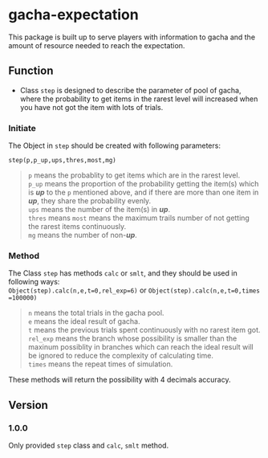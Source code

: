 # gacha-expectation

This package is built up to serve players with information to gacha and the amount of resource needed to reach the expectation.<br>

## Function

* Class `step` is designed to describe the parameter of pool of gacha, where the probability to get items in the rarest level will increased when you have not got the item with lots of trials.<br>

### Initiate

The Object in `step` should be created with following parameters:

```
step(p,p_up,ups,thres,most,mg)
```

> `p` means the probablity to get items which are in the rarest level.<br>
> `p_up` means the proportion of the probability getting the item(s) which is ***up*** to the `p` mentioned above, and if there are more than one item in ***up***, they share the probability evenly.<br>
> `ups` means the number of the item(s) in ***up***.<br>
> `thres` means
> `most` means the maximum trails number of not getting the rarest items continuously.<br>
> `mg` means the number of non-***up***.<br>

### Method

The Class `step` has methods `calc` or `smlt`, and they should be used in following ways:<br>
`Object(step).calc(n,e,t=0,rel_exp=6)`&nbsp;or&nbsp;`Object(step).calc(n,e,t=0,times=100000)`

> `n` means the total trials in the gacha pool.<br>
> `e` means the ideal result of gacha.<br>
> `t` means the previous trials spent continuously with no rarest item got.<br>
> `rel_exp` means the branch whose possibility is smaller than the maxinum possiblity in branches which can reach the ideal result will be ignored to reduce the complexity of calculating time.<br>
> `times` means the repeat times of simulation.<br>

These methods will return the possibility with 4 decimals accuracy.

## Version

### 1.0.0
Only provided `step` class and `calc`, `smlt` method.